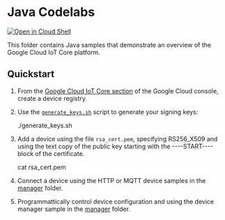 # Java Codelabs

<a href="https://console.cloud.google.com/cloudshell/open?git_repo=https://github.com/GoogleCloudPlatform/java-docs-samples&page=editor&open_in_editor=iot/api-client/manager/README.md">
<img alt="Open in Cloud Shell" src ="http://gstatic.com/cloudssh/images/open-btn.png"></a>

This folder contains Java samples that demonstrate an overview of the
Google Cloud IoT Core platform.

## Quickstart

1. From the [Google Cloud IoT Core section](https://console.cloud.google.com/iot/)
   of the Google Cloud console, create a device registry.
2. Use the [`generate_keys.sh`](generate_keys.sh) script to generate your signing keys:

    ./generate_keys.sh

3. Add a device using the file `rsa_cert.pem`, specifying RS256_X509 and using the
  text copy of the public key starting with the ----START---- block of the certificate.

    cat rsa_cert.pem

4. Connect a device using the HTTP or MQTT device samples in the [manager](./manager) folder.

5. Programmattically control device configuration and using the device manager sample in the [manager](./manager) folder.
